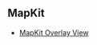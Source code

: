 ## MapKit
- [MapKit Overlay View](https://www.raywenderlich.com/166182/mapkit-tutorial-overlay-views)
